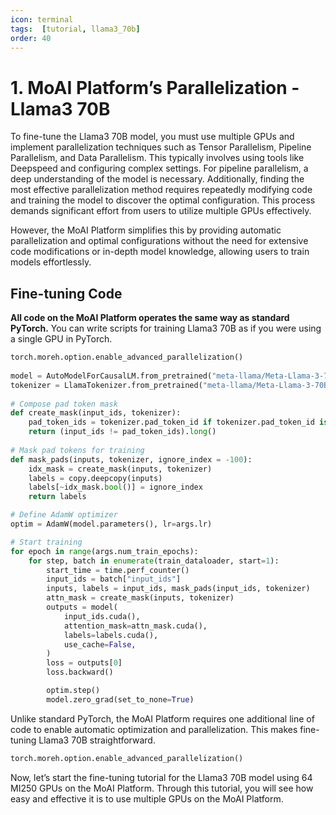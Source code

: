 ```yaml
---
icon: terminal
tags:  [tutorial, llama3_70b]
order: 40
---
```


# 1. MoAI Platform’s Parallelization - Llama3 70B

To fine-tune the Llama3 70B model, you must use multiple GPUs and implement parallelization techniques such as Tensor Parallelism, Pipeline Parallelism, and Data Parallelism. This typically involves using tools like Deepspeed and configuring complex settings. For pipeline parallelism, a deep understanding of the model is necessary. Additionally, finding the most effective parallelization method requires repeatedly modifying code and training the model to discover the optimal configuration. This process demands significant effort from users to utilize multiple GPUs effectively.

However, the MoAI Platform simplifies this by providing automatic parallelization and optimal configurations without the need for extensive code modifications or in-depth model knowledge, allowing users to train models effortlessly.

## Fine-tuning Code

**All code on the MoAI Platform operates the same way as standard PyTorch.** You can write scripts for training Llama3 70B as if you were using a single GPU in PyTorch.

```python
torch.moreh.option.enable_advanced_parallelization()
    
model = AutoModelForCausalLM.from_pretrained("meta-llama/Meta-Llama-3-70B")
tokenizer = LlamaTokenizer.from_pretrained("meta-llama/Meta-Llama-3-70B")
    
# Compose pad token mask
def create_mask(input_ids, tokenizer):
	pad_token_ids = tokenizer.pad_token_id if tokenizer.pad_token_id is not None else tokenizer.eos_token_id
	return (input_ids != pad_token_ids).long() 
			   
# Mask pad tokens for training
def mask_pads(inputs, tokenizer, ignore_index = -100):
	idx_mask = create_mask(inputs, tokenizer)
	labels = copy.deepcopy(inputs)
	labels[~idx_mask.bool()] = ignore_index
	return labels

# Define AdamW optimizer
optim = AdamW(model.parameters(), lr=args.lr)

# Start training
for epoch in range(args.num_train_epochs):
	for step, batch in enumerate(train_dataloader, start=1):
		start_time = time.perf_counter()
		input_ids = batch["input_ids"]
		inputs, labels = input_ids, mask_pads(input_ids, tokenizer)
		attn_mask = create_mask(inputs, tokenizer)
		outputs = model(
			input_ids.cuda(),
			attention_mask=attn_mask.cuda(),
			labels=labels.cuda(),
			use_cache=False,
		)
		loss = outputs[0]
		loss.backward()

		optim.step()
		model.zero_grad(set_to_none=True)
```

Unlike standard PyTorch, the MoAI Platform requires one additional line of code to enable automatic optimization and parallelization. This makes fine-tuning Llama3 70B straightforward.

```python
torch.moreh.option.enable_advanced_parallelization()
```

Now, let’s start the fine-tuning tutorial for the Llama3 70B model using 64 MI250 GPUs on the MoAI Platform. Through this tutorial, you will see how easy and effective it is to use multiple GPUs on the MoAI Platform.
